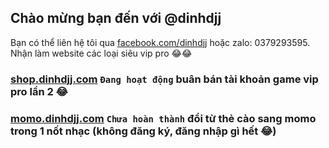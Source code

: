 ## Chào mừng bạn đến với @dinhdjj

Bạn có thể liên hệ tôi qua [facebook.com/dinhdjj](https://facebook.com/dinhdjj) hoặc zalo: 0379293595. Nhận làm website các loại siêu vip pro 😂😂

### [shop.dinhdjj.com](https://shop.dinhdjj.com) `Đang hoạt động` buân bán tài khoản game vip pro lần 2 😂

### [momo.dinhdjj.com](https://momo.dinhdjj.com) `Chưa hoàn thành` đổi từ thẻ cào sang momo trong 1 nốt nhạc (không đăng ký, đăng nhập gì hết 😂)
